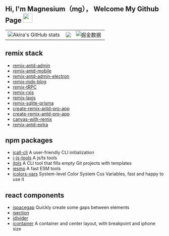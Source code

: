 ## Hi, I'm Magnesium（mg）， Welcome My Github Page <img src="https://raw.githubusercontent.com/iampavangandhi/iampavangandhi/master/gifs/Hi.gif" width="30px">


<table>
  <tr>
    <td><img src="https://github-readme-stats.vercel.app/api?username=yyong008&show_icons=true&count_private=true&theme=vue-light&hide_border=true" alt="Akira's GitHub stats" style="zoom:100%;" align="left"/></td>
     <td><div align="center"> <img src="https://github-readme-stats.vercel.app/api/top-langs/?username=yyong008&hide_title=true&hide_border=true&layout=compact&langs_count=6&text_color=000&icon_color=fff&bg_color=0,52fa5a,4dfcff,c64dff&theme=graywhite" /> </div>
    </td>
    <td><img src="https://4sdvg7tqbv.us.aircode.run/juejin?uid=3016715636836941&hide_border=true" alt="掘金数据" style="zoom:100%;" align="left"/></td>
  </tr>
</table>


## remix stack

- [remix-antd-admin](https://github.com/yyong008/remix-antd-admin)
- [remix-antd-mobile](https://github.com/yyong008/remix-antd-mobile)
- [remix-antd-admin-electron](https://github.com/yyong008/remix-antd-admin-electron)
- [remix-mdx-blog](https://github.com/yyong008/remix-mdx-blog)
- [remix-tRPC](https://github.com/yyong008/remix-trpc)
- [remix-rxjs](https://github.com/yyong008/remix-rxjs)
- [remix-laxjs](https://github.com/yyong008/remix-laxjs)
- [remix-sqlite-prisma](https://github.com/yyong008/remix-sqlite-prisma)
- [create-remix-antd-pro-app](https://github.com/yyong008/create-remix-antd-pro-app)
- [create-remix-antd-pro-app](https://github.com/yyong008/create-remix-antd-pro-app)
- [canvas-with-remix](https://github.com/yyong008/canvas-with-remix)
- [remix-antd-extra](https://github.com/yyong008/remix-antd-extra)

## npm packages

- [icall-cli](https://www.npmjs.com/package/icall-cli) A user-friendly CLI initialization
- [i-js-tools](https://www.npmjs.com/package/i-js-tools) A js/ts tools
- [itpls](https://www.npmjs.com/package/itpls) A CLI tool that fills empty Git projects with templates
- [iesmo](https://www.npmjs.com/package/iesmo) A fast ESM tools
- [icolors-vars](https://www.npmjs.com/package/icolors-vars) System-level Color System Css Variables, fast and happy to use it

## react components

- [ispacegap](https://www.npmjs.com/package/ispacegap) Quickly create some gaps between elements
- [isection](https://www.npmjs.com/package/isection)
- [idivider](https://www.npmjs.com/package/idivider)
- [icontainer](https://www.npmjs.com/package/icontainer) A container and center layout, with breakpoint and iphone size
